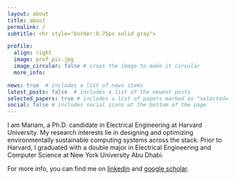 ```yaml
---
layout: about
title: about
permalink: /
subtitle: <hr style="border:0.75px solid gray">

profile:
  align: right
  image: prof_pic.jpg
  image_circular: false # crops the image to make it circular
  more_info: 

news: true  # includes a list of news items
latest_posts: false  # includes a list of the newest posts
selected_papers: true # includes a list of papers marked as "selected={true}"
social: false # includes social icons at the bottom of the page
---
```


I am Mariam, a Ph.D. candidate in Electrical Engineering at Harvard University. My research interests lie in designing and optimizing environmentally sustainable computing systems across the stack. Prior to Harvard, I graduated with a double major in Electrical Engineering and Computer Science at New York University Abu Dhabi. 

For more info, you can find me on [linkedin](https://www.linkedin.com/in/mariamelgamal/) and [google scholar](https://scholar.google.com/citations?user=46LuxZUAAAAJ&hl=en).
